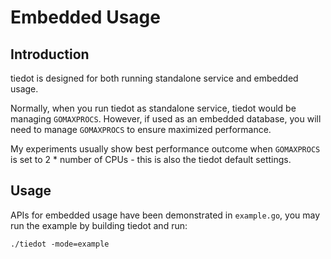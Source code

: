 # Embedded Usage

## Introduction

tiedot is designed for both running standalone service and embedded usage.

Normally, when you run tiedot as standalone service, tiedot would be managing `GOMAXPROCS`. However, if used as an embedded database, you will need to manage `GOMAXPROCS` to ensure maximized performance.

My experiments usually show best performance outcome when `GOMAXPROCS` is set to 2 * number of CPUs - this is also the tiedot default settings.

## Usage

APIs for embedded usage have been demonstrated in `example.go`, you may run the example by building tiedot and run:

    ./tiedot -mode=example